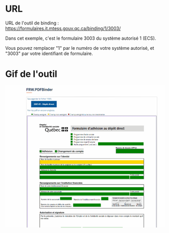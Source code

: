 # URL

URL de l'outil de binding : https://formulaires.it.mtess.gouv.qc.ca/binding/1/3003/

Dans cet exemple, c'est le formulaire 3003 du système autorisé 1 (ECS).

Vous pouvez remplacer "1" par le numéro de votre système autorisé, et "3003" par votre identifiant de formulaire.

# Gif de l'outil 

![Animation](https://github.com/MTESSDev/FRW/blob/main/Documentation/images/Outil_Binding.gif)
